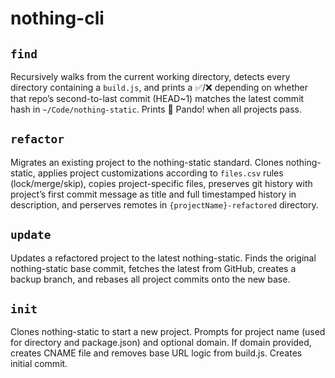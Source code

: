 # nothing-cli

## `find`

Recursively walks from the current working directory, detects every directory containing a `build.js`, and prints a ✅/❌ depending on whether that repo’s second-to-last commit (HEAD~1) matches the latest commit hash in `~/Code/nothing-static`. Prints 🎉 Pando! when all projects pass.

## `refactor`

Migrates an existing project to the nothing-static standard. Clones nothing-static, applies project customizations according to `files.csv` rules (lock/merge/skip), copies project-specific files, preserves git history with project’s first commit message as title and full timestamped history in description, and perserves remotes in `{projectName}-refactored` directory.

## `update`

Updates a refactored project to the latest nothing-static. Finds the original nothing-static base commit, fetches the latest from GitHub, creates a backup branch, and rebases all project commits onto the new base.

## `init`

Clones nothing-static to start a new project. Prompts for project name (used for directory and package.json) and optional domain. If domain provided, creates CNAME file and removes base URL logic from build.js. Creates initial commit.
